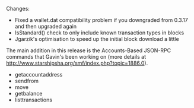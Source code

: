 Changes:
* Fixed a wallet.dat compatibility problem if you downgraded from 0.3.17 and then upgraded again
* IsStandard() check to only include known transaction types in blocks
* Jgarzik's optimisation to speed up the initial block download a little

The main addition in this release is the Accounts-Based JSON-RPC commands that Gavin's been working on (more details at http://www.starshipsha.org/smf/index.php?topic=1886.0).  
* getaccountaddress
* sendfrom
* move
* getbalance
* listtransactions
